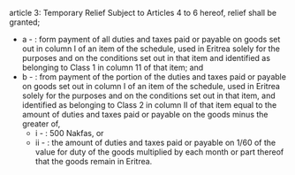 article 3: Temporary Relief 
Subject to Articles 4 to 6 hereof, relief shall be granted;
<ul>
			<li>a - : form payment of all duties and taxes paid or payable on goods set out in column I of an item of the schedule, used in Eritrea solely for the purposes and on the conditions set out in that item and identified as belonging to Class 1 in column 11 of that item; and <ul>
			</ul></li>			<li>b - : from payment of the portion of the duties and taxes paid or payable on goods set out in column I of an item of the schedule, used in Eritrea solely for the purposes and on the conditions set out in that item, and identified as belonging to Class 2 in column II of that item equal to the amount of duties and taxes paid or payable on the goods minus the greater of, <ul>
						<li>i - : 500 Nakfas, or <ul>
						</ul></li>						<li>ii - : the amount of duties and taxes paid or payable on 1&#x2F;60 of the value for duty of the goods multiplied by each month or part thereof that the goods remain in Eritrea. <ul>
						</ul></li>			</ul></li></ul>